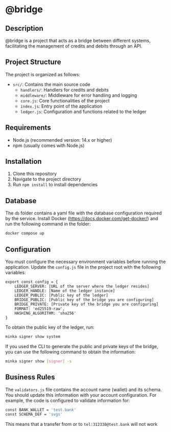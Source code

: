 # @bridge

## Description

@bridge is a project that acts as a bridge between different systems, facilitating the management of credits and debits through an API.

## Project Structure

The project is organized as follows:

- `src/`: Contains the main source code
  - `handlers/`: Handlers for credits and debits
  - `middleware/`: Middleware for error handling and logging
  - `core.js`: Core functionalities of the project
  - `index.js`: Entry point of the application
  - `ledger.js`: Configuration and functions related to the ledger

## Requirements

- Node.js (recommended version: 14.x or higher)
- npm (usually comes with Node.js)

## Installation

1. Clone this repository
2. Navigate to the project directory
3. Run `npm install` to install dependencies

## Database

The `db` folder contains a yaml file with the database configuration required by the service. Install Docker (https://docs.docker.com/get-docker/) and run the following command in the folder:

```bash
docker compose up
```

## Configuration

You must configure the necessary environment variables before running the application. Update the `config.js` file in the project root with the following variables:

```
export const config = {
    LEDGER_SERVER: [URL of the server where the ledger resides]
    LEDGER_HANDLE: [Name of the ledger instance]
    LEDGER_PUBLIC: [Public key of the ledger]
    BRIDGE_PUBLIC: [Public key of the bridge you are configuring]
    BRIDGE_PRIVATE: [Private key of the bridge you are configuring]
    FORMAT: 'ed25519-raw',
    HASHING_ALGORITHM: 'sha256'
}
```

To obtain the public key of the ledger, run:

```bash
minka signer show system
```

If you used the CLI to generate the public and private keys of the bridge, you can use the following command to obtain the information:

```bash
minka signer show [signer] -s
```

## Business Rules

The `validators.js` file contains the account name (wallet) and its schema. You should update this information with your account configuration. For example, the code is configured to validate information for:

```bash
const BANK_WALLET = 'test.bank'
const SCHEMA_DEF = 'svgs'
```

This means that a transfer from or to `tel:312330@test.bank` will not work
